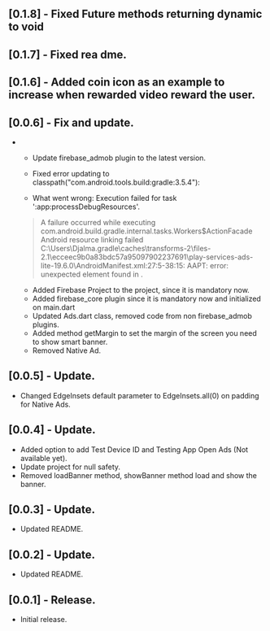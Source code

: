 ## [0.1.8] - Fixed Future methods returning dynamic to void

## [0.1.7] - Fixed rea dme.

## [0.1.6] - Added coin icon as an example to increase when rewarded video reward the user.

## [0.0.6] - Fix and update.

* - Update firebase_admob plugin to the latest version.

  - Fixed error updating to classpath("com.android.tools.build:gradle:3.5.4"):
   * What went wrong:
   Execution failed for task ':app:processDebugResources'.
   > A failure occurred while executing com.android.build.gradle.internal.tasks.Workers$ActionFacade
   > Android resource linking failed
   C:\Users\Djalma\.gradle\caches\transforms-2\files-2.1\ecceec9b0a83bdc57a95097902237691\play-services-ads-lite-19.6.0\AndroidManifest.xml:27:5-38:15: AAPT: error: unexpected element <queries> found in <manifest>.
   - Added Firebase Project to the project, since it is mandatory now.
   - Added firebase_core plugin since it is mandatory now and initialized on main.dart
   - Updated Ads.dart class, removed code from non firebase_admob plugins.
   - Added method getMargin to set the margin of the screen you need to show smart banner.
   - Removed Native Ad.

## [0.0.5] - Update.

* Changed EdgeInsets default parameter to EdgeInsets.all(0) on padding for Native Ads.

## [0.0.4] - Update.

* Added option to add Test Device ID and Testing App Open Ads (Not available yet).
* Update project for null safety.
* Removed loadBanner method, showBanner method load and show the banner.

## [0.0.3] - Update.

* Updated README.

## [0.0.2] - Update.

* Updated README.

## [0.0.1] - Release.

* Initial release.
